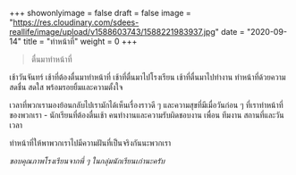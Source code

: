 +++
showonlyimage = false
draft = false
image = "https://res.cloudinary.com/sdees-reallife/image/upload/v1588603743/1588221983937.jpg"
date = "2020-09-14"
title = "ทำหน้าที่"
weight = 0
+++
> ตื่นมาทำหน้าที่

เช้าวันจันทร์ เช้าที่ต้องตื่นมาทำหน้าที่ เช้าที่ตื่นมาไปโรงเรียน เช้าที่ตื่นมาไปทำงาน ทำหน้าที่ด้วยความสดชื่น สดใส พร้อมรอยยิ้มและความตั้งใจ

เวลาที่พวกเรามองย้อนกลับไปเรามักได้เห็นเรื่องราวดี ๆ และความสุขที่มีเมื่อวันก่อน ๆ ที่เราทำหน้าที่ของพวกเรา - นักเรียนที่ต้องตื่นเช้า คนทำงานและความรับผิดชอบงาน เพื่อน ทีมงาน สถานที่และวันเวลา

ทำหน้าที่ให้พาพวกเราไปมีความฝันที่เป็นจริงกันนะพวกเรา

*ขอบคุณภาพโรงเรียนจากพี่ ๆ ในกลุ่มนักเรียนเก่านะครับ*
